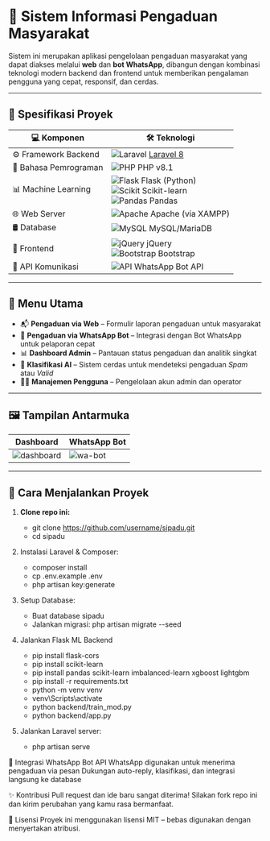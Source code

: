 # 📢 Sistem Informasi Pengaduan Masyarakat

Sistem ini merupakan aplikasi pengelolaan pengaduan masyarakat yang dapat diakses melalui **web** dan **bot WhatsApp**, 
dibangun dengan kombinasi teknologi modern backend dan frontend untuk memberikan pengalaman pengguna yang cepat, responsif, dan cerdas.

---

## 📌 Spesifikasi Proyek

| 💻 Komponen         | 🛠️ Teknologi                                                                 |
|---------------------|------------------------------------------------------------------------------|
| ⚙️ Framework Backend | ![Laravel](https://img.shields.io/badge/Laravel-8-red?logo=laravel) [Laravel 8](https://laravel.com) |
| 🧠 Bahasa Pemrograman | ![PHP](https://img.shields.io/badge/PHP-8.1-blue?logo=php) PHP v8.1              |
| 📊 Machine Learning | ![Flask](https://img.shields.io/badge/Flask-ML-black?logo=flask) Flask (Python) <br> ![Scikit](https://img.shields.io/badge/Scikit--Learn-FF9900?logo=scikit-learn) Scikit-learn <br> ![Pandas](https://img.shields.io/badge/Pandas-150458?logo=pandas) Pandas |
| 🌐 Web Server       | ![Apache](https://img.shields.io/badge/Apache-2.4-darkred?logo=apache) Apache (via XAMPP) |
| 🛢️ Database         | ![MySQL](https://img.shields.io/badge/MariaDB-4479A1?logo=mariadb) MySQL/MariaDB |
| 🎨 Frontend         | ![jQuery](https://img.shields.io/badge/jQuery-0769AD?logo=jquery&logoColor=white) jQuery <br> ![Bootstrap](https://img.shields.io/badge/Bootstrap-5.0-purple?logo=bootstrap) Bootstrap |
| 📡 API Komunikasi   | ![API](https://img.shields.io/badge/API-Restful-00BFFF?logo=api) WhatsApp Bot API |

---

## 📁 Menu Utama

- 📬 **Pengaduan via Web** – Formulir laporan pengaduan untuk masyarakat
- 🤖 **Pengaduan via WhatsApp Bot** – Integrasi dengan Bot WhatsApp untuk pelaporan cepat
- 📊 **Dashboard Admin** – Pantauan status pengaduan dan analitik singkat
- 🧠 **Klasifikasi AI** – Sistem cerdas untuk mendeteksi pengaduan *Spam* atau *Valid*
- 👨‍💼 **Manajemen Pengguna** – Pengelolaan akun admin dan operator

---

## 🖼️ Tampilan Antarmuka

| Dashboard | WhatsApp Bot |
|----------|---------------|
| ![dashboard](images/dashboardPengaduan.png) | ![wa-bot](images/waBot.jpg) |

---

## 🚀 Cara Menjalankan Proyek

1. **Clone repo ini:**
   - git clone https://github.com/username/sipadu.git
   - cd sipadu
   
2. Instalasi Laravel & Composer:
	- composer install
	- cp .env.example .env
	- php artisan key:generate

3. Setup Database:
	- Buat database sipadu
	- Jalankan migrasi:
		php artisan migrate --seed

4. Jalankan Flask ML Backend
	- pip install flask-cors
	- pip install scikit-learn
	- pip install pandas scikit-learn imbalanced-learn xgboost lightgbm
	- pip install -r requirements.txt
	- python -m venv venv
	- venv\Scripts\activate
	- python backend/train_mod.py
	- python backend/app.py

5. Jalankan Laravel server:
	- php artisan serve
	

🤖 Integrasi WhatsApp Bot
API WhatsApp digunakan untuk menerima pengaduan via pesan
Dukungan auto-reply, klasifikasi, dan integrasi langsung ke database

✨ Kontribusi
Pull request dan ide baru sangat diterima! Silakan fork repo ini dan kirim perubahan yang kamu rasa bermanfaat.

📄 Lisensi
Proyek ini menggunakan lisensi MIT – bebas digunakan dengan menyertakan atribusi.
